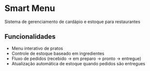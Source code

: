 # Smart Menu

Sistema de gerenciamento de cardápio e estoque para restaurantes

## Funcionalidades

- Menu interativo de pratos
- Controle de estoque baseado em ingredientes
- Fluxo de pedidos (recebido → em preparo → pronto → entregue)
- Atualização automática de estoque quando pedidos são entregues
